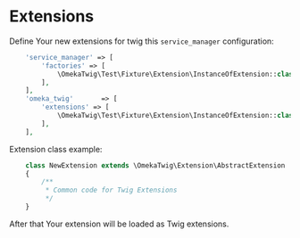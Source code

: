 # Extensions
Define Your new extensions for twig this ``` service_manager ``` configuration:
```php
    'service_manager' => [
        'factories' => [
            \OmekaTwig\Test\Fixture\Extension\InstanceOfExtension::class => \OmekaTwig\Service\TwigExtensionFactory::class,
        ],
    ],
    'omeka_twig'       => [
        'extensions' => [
            \OmekaTwig\Test\Fixture\Extension\InstanceOfExtension::class,
        ],
    ],
```

Extension class example:

```php
    class NewExtension extends \OmekaTwig\Extension\AbstractExtension
    {
        /**
         * Common code for Twig Extensions
         */
    }
```

After that Your extension will be loaded as Twig extensions.
